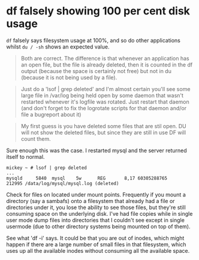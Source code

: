 # df falsely showing 100 per cent disk usage

`df` falsely says filesystem usage at 100%, and so do other applications whilst `du / -sh` shows an expected value.

>Both are correct. The difference is that whenever an application has an
open file, but the file is already deleted, then it is counted in the df
output (because the space is certainly not free) but not in du (because
it is not being used by a file).

>Just do a 'lsof | grep deleted' and I'm almost certain you'll see some
large file in /var/log being held open by some daemon that wasn't
restarted whenever it's logfile was rotated. Just restart that daemon
(and don't forget to fix the logrotate scripts for that daemon and/or
file a bugreport about it)

>My first guess is you have deleted some files that are stil open. DU will
not show the deleted files, but since they are still in use DF will count
them.
 

Sure enough this was the case. I restarted mysql and the server returned itself to normal.

```
mickey ~ # lsof | grep deleted 
...
mysqld     5840  mysql    5w      REG       8,17 60305288765     212995 /data/log/mysql/mysql.log (deleted)
```

Check for files on located under mount points. Frequently if you mount a directory (say a sambafs) onto a filesystem that already had a file or directories under it, you lose the ability to see those files, but they're still consuming space on the underlying disk. I've had file copies while in single user mode dump files into directories that I couldn't see except in single usermode (due to other directory systems being mounted on top of them).

See what 'df -i' says. It could be that you are out of inodes, which might happen if there are a large number of small files in that filesystem, which uses up all the available inodes without consuming all the available space.